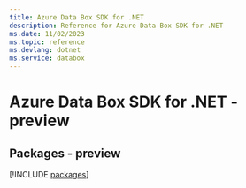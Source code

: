```yaml
---
title: Azure Data Box SDK for .NET
description: Reference for Azure Data Box SDK for .NET
ms.date: 11/02/2023
ms.topic: reference
ms.devlang: dotnet
ms.service: databox
---
```

# Azure Data Box SDK for .NET - preview
## Packages - preview
[!INCLUDE [packages](data-box-index.md)]